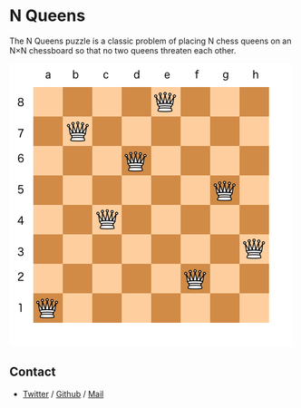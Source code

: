 # N Queens
The N Queens puzzle is a classic problem of placing N chess queens on an N×N chessboard so that no two queens threaten each other.

![N-Queens](../assets/n-queens.png)

## Contact
 * [Twitter](https://www.twitter.com/sakhilelindah) / [Github](https://github.com/sakhi-4096) / [Mail](mailto:sakhilelindah@protonmail.com)
